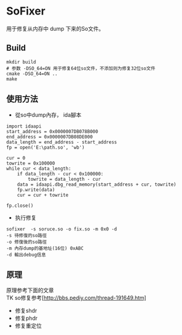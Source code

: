 # SoFixer
用于修复从内存中 dump 下来的So文件。
## Build
```shell
mkdir build
# 参数 -DSO_64=ON 用于修复64位so文件，不添加则为修复32位so文件
cmake -DSO_64=ON ..
make
```

## 使用方法
* 從so中dump內存， ida腳本
```$cpp
import idaapi
start_address = 0x0000007DB078B000
end_address = 0x0000007DB08DE000
data_length = end_address - start_address
fp = open('E:\path.so', 'wb')

cur = 0
towrite = 0x100000
while cur < data_length:
    if data_length - cur < 0x100000:
        towrite = data_length - cur
    data = idaapi.dbg_read_memory(start_address + cur, towrite)
    fp.write(data)
    cur = cur + towrite

fp.close()
```
* 执行修复
```$cpp
sofixer  -s soruce.so -o fix.so -m 0x0 -d 
-s 待修復的so路徑
-o 修復後的so路徑
-m 內存dump的基地址(16位) 0xABC
-d 輸出debug信息
```

## 原理
原理参考下面的文章  
TK so修复参考[http://bbs.pediy.com/thread-191649.htm]
* 修复shdr
* 修复phdr
* 修复重定位

